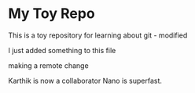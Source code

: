 # My Toy Repo

This is a toy repository for learning about git - modified 

I just added something to this file

making a remote change

Karthik is now a collaborator
Nano is superfast.
